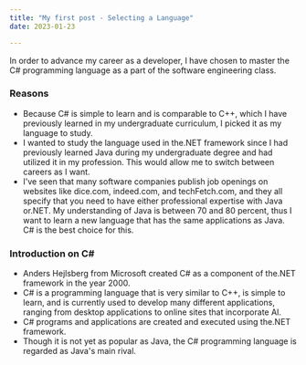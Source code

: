 ```yaml
---
title: "My first post - Selecting a Language"
date: 2023-01-23

---
```

In order to advance my career as a developer, I have chosen to master the C# programming language as a part of the software engineering class.

### Reasons
* Because C# is simple to learn and is comparable to C++, which I have previously learned in my undergraduate curriculum, I picked it as my language to study.
* I wanted to study the language used in the.NET framework since I had previously learned Java during my undergraduate degree and had utilized it in my profession. This would allow me to switch between careers as I want.
* I've seen that many software companies publish job openings on websites like dice.com, indeed.com, and techFetch.com, and they all specify that you need to have either professional expertise with Java or.NET. My understanding of Java is between 70 and 80 percent, thus I want to learn a new language that has the same applications as Java. C# is the best choice for this.

### Introduction on C# 
* Anders Hejlsberg from Microsoft created C# as a component of the.NET framework in the year 2000.
* C# is a programming language that is very similar to C++, is simple to learn, and is currently used to develop many different applications, ranging from desktop applications to online sites that incorporate AI.
* C# programs and applications are created and executed using the.NET framework.
* Though it is not yet as popular as Java, the C# programming language is regarded as Java's main rival.
